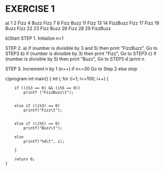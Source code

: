 # EXERCISE 1
a) 1 2 Fizz 4 Buzz Fizz 7 8 Fizz Buzz 11 Fizz 13 14 FizzBuzz Fizz 17 Fizz 19 Buzz Fizz 22 23 Fizz Buzz 26 Fizz 28 29 FizzBuzz  

b)Start
STEP 1.
Initialize n=1

STEP 2.
a) if (number is divisible by 3 and 5)
	then print "FizzBuzz", Go to STEP3
b) if (number is divisible by 3)
	then print "Fizz", Go to STEP3
c) if (number is divisible by 5)
	then print "Buzz", Go to STEP3
d )print n

STEP 3. 
Increment n by 1 (n++) 
if n<=30 Go to Step 2
else stop

c)program
	int main()
	{
	    int i;
	    for (i=1; i<=100; i++)
	    {

		if ((i%3 == 0) && (i%5 == 0))       
		    printf ("FizzBuzz\t");   


		else if ((i%3) == 0)   
		    printf("Fizz\t");                


		else if ((i%5) == 0)                      
		    printf("Buzz\t");                

		else           
		    printf("%d\t", i);                

	    }

	    return 0;
	}
